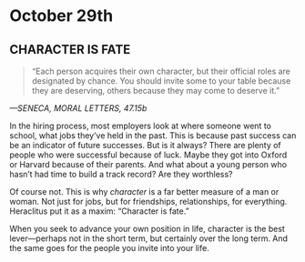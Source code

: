 # October 29th
## CHARACTER IS FATE

> “Each person acquires their own character, but their official roles are designated by chance. You should invite some to your table because they are deserving, others because they may come to deserve it.”

*—SENECA, MORAL LETTERS, 47.15b*

In the hiring process, most employers look at where someone went to school, what jobs they’ve held in the past. This is because past success can be an indicator of future successes. But is it always? There are plenty of people who were successful because of luck. Maybe they got into Oxford or Harvard because of their parents. And what about a young person who hasn’t had time to build a track record? Are they worthless?

Of course not. This is why *character* is a far better measure of a man or woman. Not just for jobs, but for friendships, relationships, for everything. Heraclitus put it as a maxim: “Character is fate.”

When you seek to advance your own position in life, character is the best lever—perhaps not in the short term, but certainly over the long term. And the same goes for the people you invite into your life.


